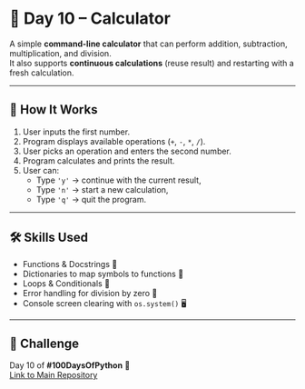 # 🧮 Day 10 – Calculator

A simple **command-line calculator** that can perform addition, subtraction, multiplication, and division.  
It also supports **continuous calculations** (reuse result) and restarting with a fresh calculation.

---

## 🚀 How It Works
1. User inputs the first number.
2. Program displays available operations (`+`, `-`, `*`, `/`).
3. User picks an operation and enters the second number.
4. Program calculates and prints the result.
5. User can:
   - Type `'y'` → continue with the current result,
   - Type `'n'` → start a new calculation,
   - Type `'q'` → quit the program.

---

## 🛠 Skills Used
- Functions & Docstrings 📘  
- Dictionaries to map symbols to functions 🔑  
- Loops & Conditionals 🔄  
- Error handling for division by zero 🚫  
- Console screen clearing with `os.system()` 🖥️  

---

## 📅 Challenge
Day 10 of **#100DaysOfPython** 🐍  
[Link to Main Repository](https://github.com/chiragdhawan07/100-days-of-python)  
